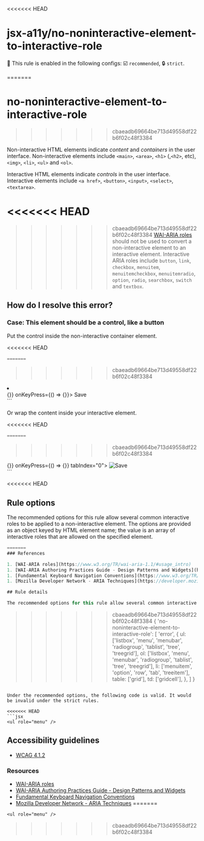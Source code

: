 <<<<<<< HEAD
# jsx-a11y/no-noninteractive-element-to-interactive-role

💼 This rule is enabled in the following configs: ☑️ `recommended`, 🔒 `strict`.

<!-- end auto-generated rule header -->
=======
# no-noninteractive-element-to-interactive-role
>>>>>>> cbaeadb69664be713d49558df22b6f02c48f3384

Non-interactive HTML elements indicate _content_ and _containers_ in the user interface. Non-interactive elements include `<main>`, `<area>`, `<h1>` (,`<h2>`, etc), `<img>`, `<li>`, `<ul>` and `<ol>`.

Interactive HTML elements indicate _controls_ in the user interface. Interactive elements include `<a href>`, `<button>`, `<input>`, `<select>`, `<textarea>`.

<<<<<<< HEAD
=======

>>>>>>> cbaeadb69664be713d49558df22b6f02c48f3384
[WAI-ARIA roles](https://www.w3.org/TR/wai-aria-1.1/#usage_intro) should not be used to convert a non-interactive element to an interactive element. Interactive ARIA roles include `button`, `link`, `checkbox`, `menuitem`, `menuitemcheckbox`, `menuitemradio`, `option`, `radio`, `searchbox`, `switch` and `textbox`.

## How do I resolve this error?

### Case: This element should be a control, like a button

Put the control inside the non-interactive container element.

<<<<<<< HEAD
```jsx
=======
```
>>>>>>> cbaeadb69664be713d49558df22b6f02c48f3384
<li>
  <div
    role="button"
    onClick={() => {}}
    onKeyPress={() => {}}>
    Save
  </div>
</li>
```

Or wrap the content inside your interactive element.

<<<<<<< HEAD
```jsx
=======
```
>>>>>>> cbaeadb69664be713d49558df22b6f02c48f3384
<div
  role="button"
  onClick={() => {}}
  onKeyPress={() => {}}
  tabIndex="0">
  <img src="some/file.png" alt="Save" />
</div>
```

<<<<<<< HEAD
## Rule options

The recommended options for this rule allow several common interactive roles to be applied to a non-interactive element. The options are provided as an object keyed by HTML element name; the value is an array of interactive roles that are allowed on the specified element.

```js
=======
### References

1. [WAI-ARIA roles](https://www.w3.org/TR/wai-aria-1.1/#usage_intro)
1. [WAI-ARIA Authoring Practices Guide - Design Patterns and Widgets](https://www.w3.org/TR/wai-aria-practices-1.1/#aria_ex)
1. [Fundamental Keyboard Navigation Conventions](https://www.w3.org/TR/wai-aria-practices-1.1/#kbd_generalnav)
1. [Mozilla Developer Network - ARIA Techniques](https://developer.mozilla.org/en-US/docs/Web/Accessibility/ARIA/ARIA_Techniques/Using_the_button_role#Keyboard_and_focus)

## Rule details

The recommended options for this rule allow several common interactive roles to be applied to a non-interactive element. The options are provided as an object keyed by HTML element name; the value is an array of interactive roles that are allowed on the specified element.

```
>>>>>>> cbaeadb69664be713d49558df22b6f02c48f3384
{
  'no-noninteractive-element-to-interactive-role': [
    'error',
    {
      ul: ['listbox', 'menu', 'menubar', 'radiogroup', 'tablist', 'tree', 'treegrid'],
      ol: ['listbox', 'menu', 'menubar', 'radiogroup', 'tablist', 'tree', 'treegrid'],
      li: ['menuitem', 'option', 'row', 'tab', 'treeitem'],
      table: ['grid'],
      td: ['gridcell'],
    },
  ]
}
```

Under the recommended options, the following code is valid. It would be invalid under the strict rules.

<<<<<<< HEAD
```jsx
<ul role="menu" />
```

## Accessibility guidelines

- [WCAG 4.1.2](https://www.w3.org/WAI/WCAG21/Understanding/name-role-value)

### Resources

- [WAI-ARIA roles](https://www.w3.org/TR/wai-aria-1.1/#usage_intro)
- [WAI-ARIA Authoring Practices Guide - Design Patterns and Widgets](https://www.w3.org/TR/wai-aria-practices-1.1/#aria_ex)
- [Fundamental Keyboard Navigation Conventions](https://www.w3.org/TR/wai-aria-practices-1.1/#kbd_generalnav)
- [Mozilla Developer Network - ARIA Techniques](https://developer.mozilla.org/en-US/docs/Web/Accessibility/ARIA/ARIA_Techniques/Using_the_button_role#Keyboard_and_focus)
=======
```
<ul role="menu" />
```
>>>>>>> cbaeadb69664be713d49558df22b6f02c48f3384
